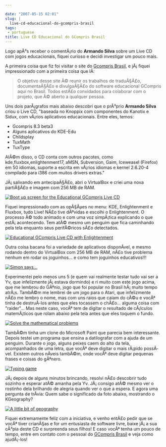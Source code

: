 ```yaml
---

date: "2007-05-15 02:01"
slug: |
  live-cd-educacional-do-gcompris-brasil
tags:
 - portuguese
title: Live CD Educacional do GCompris Brasil
---
```


Logo apÃ³s receber o comentÃ¡rio do **Armando Silva** sobre um Live CD
com jogos educacionais, fiquei curioso e decidi investigar um pouco
mais.

A primeira coisa que fiz foi visitar o site do [Gcompris
Brasil](http://www.gcompris-br.org/), e jÃ¡ fiquei impressionado com a
primeira coisa que lÃ­:

> O objetivo desse site Ã© reunir os trabalhos de traduÃ§Ã£o,
> documentaÃ§Ã£o e divulgaÃ§Ã£o do software educacional GCompris aqui no
> Brasil. Todos estÃ£o convidados para colaborar com o projeto, que Ã©
> aberto a qualquer pessoa.

Uns dois parÃ¡grafos mais abaixo descobri que o prÃ³prio **Armando
Silva** criou o Live CD, "baseada no Knoppix com componentes do Kanotix
e Sidux, com vÃ¡rios aplicativos educacionais. Entre eles, temos:

-   Gcompris 8.3 beta3
-   Alguns aplicativos do KDE-Edu
-   Childsplay
-   TuxMath
-   TuxType

AlÃ©m disso, o CD conta com outros pacotes, como
kde,fluxbox,enlightenment17, aMSN, Subversion, Gaim, Iceweasel (Firefox)
em 50 idiomas, suporte a escrita em vÃ¡rios idiomas e kernel 2.6.20-4
compilado para i386 com muitos drivers extras."

JÃ¡ salivando em antecipaÃ§Ã£o, abri o VirtualBox e criei uma nova
partiÃ§Ã£o e imagem com 256 MB de RAM.

[![Boot up screen for the Educational GCompris Live
CD](http://farm1.static.flickr.com/228/498873970_878ab0e536.jpg)](http://www.flickr.com/photos/25563799@N00/498873970/)

Fiquei impressionado com as opÃ§Ãµes no menu: KDE, Enlightenment e
Fluxbox, tudo Live! NÃ£o tive dÃºvidas e escolhi o Enlightenment. O
processo Ã© todo animado e com uma voz simpÃ¡tica explicando o que
estÃ¡ acontecendo. Tem atÃ© mesmo um penguim que fica caminhando pela
tela enquanto seus perifÃ©ricos sÃ£o detectados.

[![Educational GCompris Live CD with
Enlightenment](http://farm1.static.flickr.com/198/498920733_79d001a051.jpg)](http://www.flickr.com/photos/25563799@N00/498920733/)

Outra coisa bacana foi a variedade de aplicativos disponÃ­vel, e mesmo
rodando dentro do VirtualBox com 256 MB de RAM, nÃ£o tive problema
nenhum em rodar os joguinhos... e como tem joguinhos educativos!!!

[![Simon
says\...](http://farm1.static.flickr.com/224/498919797_50ed014ddd.jpg)](http://www.flickr.com/photos/25563799@N00/498919797/)

Experimentei pelo menos uns 5 (e quem vai realmente testar tudo vai ser
a Yv, que infelizmente jÃ¡ estava dormindo) e ri muito com este jogo
acima, que me lembrou do GÃªnio, jogo que foi popular no Brasil
hÃ¡ muito tempo atrÃ¡s. TambÃ©m me lembrei de um jogo para o Atari, que
infelizmente nÃ£o me lembro o nome, mas com uns raios que caiam do cÃ©u
e vocÃª tinha de destruÃ­-los antes que eles tocassem o chÃ£o... alguma
coisa com "raider"... Mas neste caso, vocÃª tem de digitar o resultado
de cÃ¡lculos matemÃ¡ticos que rolam abaixo pela tela antes que eles
toquem o fundo.

[![Solve the mathematical
problems](http://farm1.static.flickr.com/203/498871508_9c5f873b95.jpg)](http://www.flickr.com/photos/25563799@N00/498871508/)

TambÃ©m tinha um clone do Microsoft Paint que parecia bem interessante.
Depois testei um programa que ensina a datilografar com a ajuda de um
penguim. Durante o jogo, alguns peixes caem do alto da tela,
acompanhados de uma letra, que vocÃª deve digitar o mais rÃ¡pido
possÃ­vel. Existem outros nÃ­veis tambÃ©m, onde vocÃª deve digitar
pequenas frases e coisas do gÃªnero.

[![Typing
game](http://farm1.static.flickr.com/212/498871086_aec8cafb25.jpg)](http://www.flickr.com/photos/25563799@N00/498871086/)

JÃ¡ depois de alguns minutos brincando, resolvi nÃ£o descobrir tudo
sozinho e esperar atÃ© amanha pela Yv. JÃ¡ consigo atÃ© mesmo ver o
rostinho dela brilhando de alegria quando ver o que a espera. E agora
uma pergunta de trÃ­via: Quem sabe o significado da foto abaixo,
mostrando o KGeography?

[![A little bit of
geography](http://farm1.static.flickr.com/195/498917511_349cba0db3.jpg)](http://www.flickr.com/photos/25563799@N00/498917511/)

Fiquei extremamente feliz com a iniciativa, e venho entÃ£o pedir que se
vocÃª tiver crianÃ§as e for um entusiasta de software livre, baixe jÃ¡ a
sua cÃ³pia deste CD e surpreenda seus filhos! E caso vocÃª tenha um
pouco de tempo, entre em contato com o pessoal do [GCompris
Brasil](http://gcompris-br.org/) e veja como ajudÃ¡-los!
